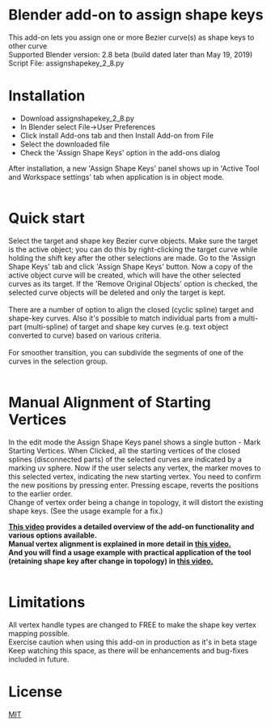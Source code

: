# Blender add-on to assign shape keys<br>
This add-on lets you assign one or more Bezier curve(s) as shape keys to other curve<br>
Supported Blender version: 2.8 beta (build dated later than May 19, 2019)<br>
Script File: assignshapekey_2_8.py <br>

# Installation
- Download assignshapekey_2_8.py
- In Blender select File->User Preferences
- Click install Add-ons tab and then Install Add-on from File
- Select the downloaded file
- Check the 'Assign Shape Keys' option in the add-ons dialog <br>
  
After installation, a new 'Assign Shape Keys' panel shows up in 'Active Tool and Workspace settings' tab when application is in object mode. <br><br>

# Quick start
Select the target and shape key Bezier curve objects. Make sure the target is the active object; you can do this by right-clicking the target curve while holding the shift key after the other selections are made. Go to the 'Assign Shape Keys' tab and click 'Assign Shape Keys' button. Now a copy of the active object curve will be created, which will have the other selected curves as its target. If the 'Remove Original Objects' option is checked, the selected curve objects will be deleted and only the target is kept. <br><br>
There are a number of option to align the closed (cyclic spline) target and shape-key curves. Also it's possible to match individual parts from a multi-part (multi-spline) of target and shape key curves (e.g. text object converted to curve) based on various criteria.<br><br>
For smoother transition, you can subdivide the segments of one of the curves in the selection group.<br><br>

# Manual Alignment of Starting Vertices
In the edit mode the Assign Shape Keys panel shows a single button - Mark Starting Vertices. When Clicked, all the starting vertices of the closed splines (disconnected parts) of the selected curves are indicated by a marking uv sphere. Now if the user selects any vertex, the marker moves to this selected vertex, indicating the new starting vertex. You need to confirm the new positions by pressing enter. Pressing escape, reverts the positions to the earlier order.<br>
Change of vertex order being a change in topology, it will distort the existing shape keys. (See the usage example for a fix.)

<b><a href=https://youtu.be/1pDd_GgsfSM> This video</a> provides a detailed overview of the add-on functionality and various options available.<br>
Manual vertex alignment is explained in more detail in <a href=https://youtu.be/z-H_T2GszvM>this video.</a><br>
And you will find a usage example with practical application of the tool (retaining shape key after change in topology) in <a href=https://youtu.be/Gt2C2Hlh8Sk>this video.</a><br><br>
</b>

# Limitations
All vertex handle types are changed to FREE to make the shape key vertex mapping possible.<br>
Exercise caution when using this add-on in production as it's in beta stage<br>
Keep watching this space, as there will be enhancements and bug-fixes included in future.<br>

# License
<a href=https://github.com/Shriinivas/assignshapekey/blob/master/LICENSE>MIT</a>
